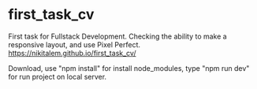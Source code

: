 # first_task_cv
First task for Fullstack Development. Checking the ability to make a responsive layout, and use Pixel Perfect.
https://nikitalem.github.io/first_task_cv/

Download, use "npm install" for install node_modules, type "npm run dev" for run project on local server.